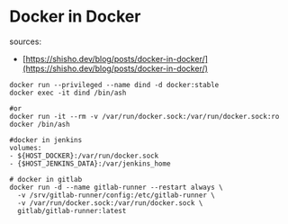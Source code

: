 # Docker in Docker

sources:
- [https://shisho.dev/blog/posts/docker-in-docker/](https://shisho.dev/blog/posts/docker-in-docker/)

```
docker run --privileged --name dind -d docker:stable
docker exec -it dind /bin/ash

#or
docker run -it --rm -v /var/run/docker.sock:/var/run/docker.sock:ro docker /bin/ash

#docker in jenkins
volumes:
- ${HOST_DOCKER}:/var/run/docker.sock
- {$HOST_JENKINS_DATA}:/var/jenkins_home

# docker in gitlab
docker run -d --name gitlab-runner --restart always \
  -v /srv/gitlab-runner/config:/etc/gitlab-runner \
  -v /var/run/docker.sock:/var/run/docker.sock \
  gitlab/gitlab-runner:latest

```
